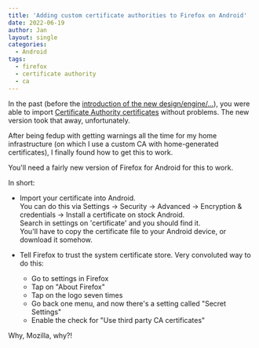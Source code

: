 ```yaml
---
title: 'Adding custom certificate authorities to Firefox on Android'
date: 2022-06-19
author: Jan
layout: single
categories:
  - Android
tags:
  - firefox
  - certificate authority
  - ca
---
```

In the past (before the [introduction of the new design/engine/...](https://blog.mozilla.org/en/products/firefox/introducing-a-new-firefox-for-android-experience/)), you were able to import [Certificate Authority certificates](https://en.wikipedia.org/wiki/Certificate_authority) without problems. The new version took that away, unfortunately.

After being fedup with getting warnings all the time for my home infrastructure (on which I use a custom CA with home-generated certificates), I finally found how to get this to work.

You'll need a fairly new version of Firefox for Android for this to work.

In short:

* Import your certificate into Android.  
  You can do this via Settings &rarr; Security &rarr; Advanced &rarr; Encryption & credentials &rarr; Install a certificate on stock Android.   
  Search in settings on 'certificate' and you should find it.  
  You'll have to copy the certificate file to your Android device, or download it somehow.

* Tell Firefox to trust the system certificate store. Very convoluted way to do this: 
  * Go to settings in Firefox
  * Tap on "About Firefox"
  * Tap on the logo seven times
  * Go back one menu, and now there's a setting called "Secret Settings"
  * Enable the check for "Use third party CA certificates"

Why, Mozilla, why?!